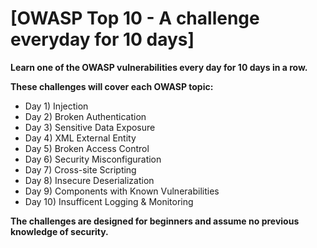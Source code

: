 # [OWASP Top 10 - A challenge everyday for 10 days]


 **Learn one of the OWASP vulnerabilities every day for 10 days in a row.**
 
 **These challenges will cover each OWASP topic:**
   - Day 1) Injection
   - Day 2) Broken Authentication
   - Day 3) Sensitive Data Exposure
   - Day 4) XML External Entity
   - Day 5) Broken Access Control
   - Day 6) Security Misconfiguration
   - Day 7) Cross-site Scripting
   - Day 8) Insecure Deserialization
   - Day 9) Components with Known Vulnerabilities
   - Day 10) Insufficent Logging & Monitoring
 
 **The challenges are designed for beginners and assume no previous knowledge of security.**
